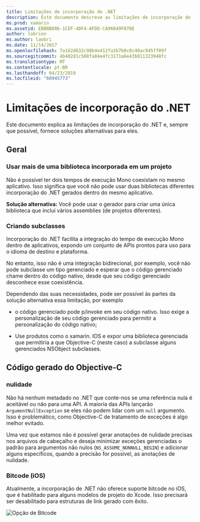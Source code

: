 ```yaml
---
title: Limitações de incorporação do .NET
description: Este documento descreve as limitações de incorporação do .NET, a ferramenta que permite que você consuma o código .NET em outras linguagens de programação.
ms.prod: xamarin
ms.assetid: EBBBB886-1CEF-4DF4-AFDD-CA96049F878E
author: lobrien
ms.author: laobri
ms.date: 11/14/2017
ms.openlocfilehash: 7a162d632c98b4e412fa1b7b0c0c40ac945ff09f
ms.sourcegitcommit: 4b402d1c508fa84e4fc3171a6e43b811323948fc
ms.translationtype: MT
ms.contentlocale: pt-BR
ms.lasthandoff: 04/23/2019
ms.locfileid: "60945773"
---
```

# <a name="net-embedding-limitations"></a>Limitações de incorporação do .NET

Este documento explica as limitações de incorporação do .NET e, sempre que possível, fornece soluções alternativas para eles.

## <a name="general"></a>Geral

### <a name="use-more-than-one-embedded-library-in-a-project"></a>Usar mais de uma biblioteca incorporada em um projeto

Não é possível ter dois tempos de execução Mono coexistam no mesmo aplicativo. Isso significa que você não pode usar duas bibliotecas diferentes incorporação do .NET gerados dentro do mesmo aplicativo.

**Solução alternativa:** Você pode usar o gerador para criar uma única biblioteca que inclui vários assemblies (de projetos diferentes).

### <a name="subclassing"></a>Criando subclasses

Incorporação do .NET facilita a integração do tempo de execução Mono dentro de aplicativos, expondo um conjunto de APIs prontos para uso para o idioma de destino e plataforma.

No entanto, isso não é uma integração bidirecional, por exemplo, você não pode subclasse um tipo gerenciado e esperar que o código gerenciado chame dentro do código nativo, desde que seu código gerenciado desconhece esse coexistência.

Dependendo das suas necessidades, pode ser possível às partes da solução alternativa essa limitação, por exemplo

* o código gerenciado pode p/invoke em seu código nativo. Isso exige a personalização de seu código gerenciado para permitir a personalização do código nativo;

* Use produtos como o xamarin. IOS e expor uma biblioteca gerenciada que permitiria a que Objective-C (neste caso) a subclasse alguns gerenciados NSObject subclasses.

## <a name="objective-c-generated-code"></a>Código gerado do Objective-C

### <a name="nullability"></a>nulidade

Não há nenhum metadado no .NET que conte-nos se uma referência nula é aceitável ou não para uma API. A maioria das APIs lançarão `ArgumentNullException` se eles não podem lidar com um `null` argumento. Isso é problemático, como Objective-C de tratamento de exceções é algo melhor evitado.

Uma vez que estamos não é possível gerar anotações de nulidade precisas nos arquivos de cabeçalho e deseja minimizar exceções gerenciadas o padrão para argumentos não nulos (`NS_ASSUME_NONNULL_BEGIN`) e adicionar alguns específicos, quando a precisão for possível, as anotações de nulidade.

### <a name="bitcode-ios"></a>Bitcode (iOS)

Atualmente, a incorporação de .NET não oferece suporte bitcode no iOS, que é habilitado para alguns modelos de projeto do Xcode. Isso precisará ser desabilitado para estruturas de link gerado com êxito.

![Opção de Bitcode](images/ios-bitcode-option.png)
